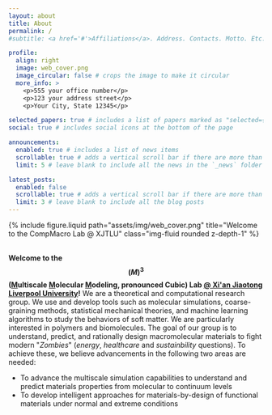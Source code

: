 ```yaml
---
layout: about
title: About
permalink: /
#subtitle: <a href='#'>Affiliations</a>. Address. Contacts. Motto. Etc.

profile:
  align: right
  image: web_cover.png
  image_circular: false # crops the image to make it circular
  more_info: >
    <p>555 your office number</p>
    <p>123 your address street</p>
    <p>Your City, State 12345</p>

selected_papers: true # includes a list of papers marked as "selected={true}"
social: true # includes social icons at the bottom of the page

announcements:
  enabled: true # includes a list of news items
  scrollable: true # adds a vertical scroll bar if there are more than 3 news items
  limit: 5 # leave blank to include all the news in the `_news` folder

latest_posts:
  enabled: false
  scrollable: true # adds a vertical scroll bar if there are more than 3 new posts items
  limit: 3 # leave blank to include all the blog posts
---
```


<div class="row">
    <div class="col-sm mt-3 mt-md-0">
        {% include figure.liquid path="assets/img/web_cover.png" title="Welcome to the CompMacro Lab @ XJTLU" class="img-fluid rounded z-depth-1" %}
    </div>
</div>
<br>

**Welcome to the $$ (M)^3 $$ (<u>M</u>ultiscale <u>M</u>olecular <u>M</u>odeling, pronounced Cubic) Lab <a href='https://www.xjtlu.edu.cn/en'>@ Xi'an Jiaotong Liverpool University</a>!** We are a theoretical and computational research group. We use and develop tools such as molecular simulations, coarse-graining methods, statistical mechanical theories, and machine learning algorithms to study the behaviors of soft matter. We are particularly interested in polymers and biomolecules. The goal of our group is to understand, predict, and rationally design macromolecular materials to fight modern "*Zombies*" (*energy*, *healthcare* and *sustainbility* questions). To achieve these, we believe advancements in the following two areas are needed:

- To advance the multiscale simulation capabilities to understand and predict materials properties from molecular to continuum levels
- To develop intelligent approaches for materials-by-design of functional materials under normal and extreme conditions

